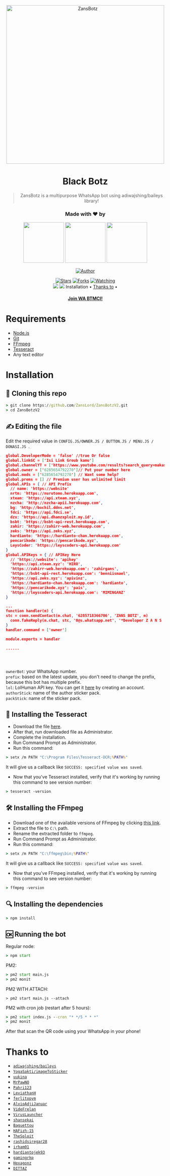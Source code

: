 
<div align="center">
<img src="https://i.ibb.co/QQDXr17/20211031-234304-1-3.jpg" alt="ZansBotz" width="500" />

# **Black Botz**

> ZansBotz is a multipurpose WhatsApp bot using adiwajshing/baileys library!
>
>

<h3 align="center">Made with ❤️ by</h3>
<p align="center">
  <a href="https://github.com/ZansLord"><img src="https://i.ibb.co/XyChcGQ/20211102-192101.jpg" height="128" width="128" /></a>
  <a href="https://github.com/adiwajshing"><img src="https://i.ibb.co/LhCtVR1/20211108-163050.jpg" height="128" width="128" /></a>
  <a href="https://github.com/naylachan"><img src="https://i.ibb.co/T2gyJhn/20211014-163216-transcpr.jpg" height="128" width="128" /></a>
</p>

<p align="center">
  <a href="https://github.com/ZansLord"><img title="Author" src="https://img.shields.io/badge/Author-ZansLord-purple.svg?style=for-the-badge&logo=github" /></a>
</p>

<p align="center">
  <a href="https://github.com/ZansLord/BlackBotz"><img title="Stars" src="https://img.shields.io/github/stars/Zanslord/BlackBotz?color=red&style=flat-square" /></a>
  <a href="https://github.com/ZansLord/BlackBotz/network/members"><img title="Forks" src="https://img.shields.io/github/forks/ZansLord/BlackBotz?color=red&style=flat-square" /></a>
  <a href="https://github.com/ZansLord/BlackBotz/watchers"><img title="Watching" src="https://img.shields.io/github/watchers/ZansLord/BlackBotz?label=watchers&color=blue&style=flat-square" /></a> <br>
  <a href="https://www.npmjs.com/package/@open-wa/wa-automate"><img src="https://img.shields.io/npm/v/@open-wa/wa-automate.svg?color=green" /></a>
  <img src="https://img.shields.io/node/v/@open-wa/wa-automate" />
  <img">Installation</a> •
  <a href="https://github.com/ZansLord/BlackBotz#thanks-to">Thanks to</a> •


<h4 align="center">
  <a href="https://chat.whatsapp.com/LTL9J5K0dxp65WspruIQuW">Join WA BTMCI!</a>
</h4>
</div>

# Requirements
* [Node.js](https://nodejs.org/en/)
* [Git](https://git-scm.com/downloads)
* [FFmpeg](https://www.gyan.dev/ffmpeg/builds/)
* [Tesseract](https://s.id/vftesseract)
* Any text editor

# Installation
## 📝 Cloning this repo
```cmd
> git clone https://github.com/ZansLord/ZansBotzV2.git
> cd ZansBotzV2
```

## ✍️ Editing the file
Edit the required value in `CONFIG.JS/OWNER.JS / BUTTON.JS / MENU.JS / DONASI.JS `.
```json
global.DeveloperMode = 'false' //true Or false
global.linkGC = ['Isi Link Groub kamu']
global.channelYT = ['https://www.youtube.com/results?search_query=makasarcyberghost'] 
global.owner = ['6285654792270']// Put your number here
global.mods = ['6285654792270'] // Want some help?
global.prems = [] // Premium user has unlimited limit
global.APIs = { // API Prefix
  // name: 'https://website'
  nrtm: 'https://nurutomo.herokuapp.com',
  xteam: 'https://api.xteam.xyz',
  nzcha: 'http://nzcha-apii.herokuapp.com',
  bg: 'http://bochil.ddns.net',
  fdci: 'https://api.fdci.se',
  dzx: 'https://api.dhamzxploit.my.id',
  bsbt: 'https://bsbt-api-rest.herokuapp.com',
  zahir: 'https://zahirr-web.herokuapp.com',
  zeks: 'https://api.zeks.xyz',
  hardianto: 'https://hardianto-chan.herokuapp.com',
  pencarikode: 'https://pencarikode.xyz', 
  LeysCoder: 'https://leyscoders-api.herokuapp.com'
}
global.APIKeys = { // APIKey Here
  // 'https://website': 'apikey'
  'https://api.xteam.xyz': 'HIRO',
  'https://zahirr-web.herokuapp.com': 'zahirgans',
  'https://bsbt-api-rest.herokuapp.com': 'benniismael',
  'https://api.zeks.xyz': 'apivinz',
  'https://hardianto-chan.herokuapp.com': 'hardianto',
  'https://pencarikode.xyz': 'pais', 
  'https://leyscoders-api.herokuapp.com': 'MIMINGANZ' 
}

...
function handler(m) {
stc = conn.sendContact(m.chat, '6285718366706', 'ZANS BOTZ', m)
  conn.fakeReply(m.chat, stc, '0@s.whatsapp.net', '*Developer Z A N S  B O T *', 'status@broadcast')
}
handler.command = ['owner']

module.exports = handler

......


   
```

`ownerBot`: your WhatsApp number.  
`prefix`: based on the latest update, you don't need to change the prefix, because this bot has multiple prefix.  
`lol`: LolHuman API key. You can get it [here](https://lolhuman.herokuapp.com/) by creating an account.  
`authorStick`: name of the author sticker pack.  
`packStick`: name of the sticker pack.  


## 🧾 Installing the Tesseract
* Download the file [here](https://s.id/vftesseract).
* After that, run downloaded file as Administrator.
* Complete the installation.
* Run Command Prompt as Administrator.
* Run this command:
```cmd
> setx /m PATH "C:\Program Files\Tesseract-OCR;%PATH%"
```
It will give us a callback like `SUCCESS: specified value was saved`.
* Now that you've Tesseract installed, verify that it's working by running this command to see version number:
```cmd
> tesseract -version
```

## 🛠️ Installing the FFmpeg
* Download one of the available versions of FFmpeg by clicking [this link](https://www.gyan.dev/ffmpeg/builds/).
* Extract the file to `C:\` path.
* Rename the extracted folder to `ffmpeg`.
* Run Command Prompt as Administrator.
* Run this command:
```cmd
> setx /m PATH "C:\ffmpeg\bin;%PATH%"
```
It will give us a callback like `SUCCESS: specified value was saved`.
* Now that you've FFmpeg installed, verify that it's working by running this command to see version number:
```cmd
> ffmpeg -version
```

## 🔍 Installing the dependencies
```cmd
> npm install
```

## 🆗 Running the bot
Regular node:
```cmd
> npm start
```

PM2:
```cmd
> pm2 start main.js
> pm2 monit
```

PM2 WITH ATTACH:
```cm d
> pm2 start main.js --attach
```

PM2 with cron job (restart after 5 hours):
```cmd
> pm2 start index.js --cron "* */5 * * *"
> pm2 monit
```

After that scan the QR code using your WhatsApp in your phone!

# Thanks to
* [`adiwajshing/baileys`](https://github.com/adiwajshing/baileys)
* [`YogaSakti/imageToSticker`](https://github.com/YogaSakti/imageToSticker)
* [`uukina`](https://github.com/uukina)
* [`MrPawNO`](https://github.com/MrPawNO)
* [`Pahri123`](https://github.com/Pahri123)
* [`LeviathanH`](https://github.com/LeviathanH)
* [`ferlitopym`](https://github.com/ferlitopym)
* [`AlvioAdjiJanuar`](https://github.com/AlvioAdjiJanuar)
* [`VideFrelan`](https://github.com/VideFrelan)
* [`VirusLauncher`](https://github.com/VirusLauncher)
* [`shansekai`](https://github.com/shansekai)
* [`Baguettou`](https://github.com/Baguettou)
* [`HAFizh-15`](https://github.com/HAFizh-15)
* [`TheSploit`](https://github.com/TheSploit)
* [`rashidsiregar28`](https://github.com/rashidsiregar28)
* [`irham01`](https://github.com/irham01)
* [`hardiantojek93`](https://github.com/hardiantojek93)
* [`gamingrkp`](https://github.com/gamingrkp)
* [`Hexagonz`](https://github.com/hexagonz)
* [`DITTAZ`](https://youtu.be/TXzHMehgQJM)
